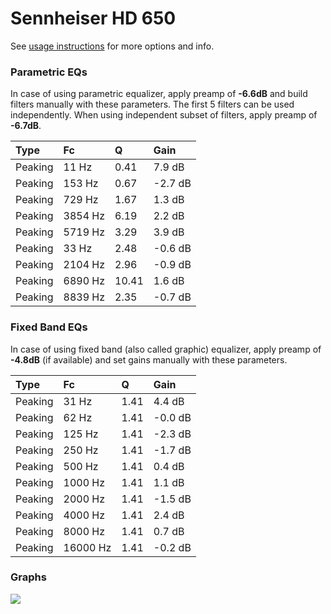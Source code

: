 # Sennheiser HD 650
See [usage instructions](https://github.com/jaakkopasanen/AutoEq#usage) for more options and info.

### Parametric EQs
In case of using parametric equalizer, apply preamp of **-6.6dB** and build filters manually
with these parameters. The first 5 filters can be used independently.
When using independent subset of filters, apply preamp of **-6.7dB**.

| Type    | Fc      |     Q | Gain    |
|:--------|:--------|:------|:--------|
| Peaking | 11 Hz   |  0.41 | 7.9 dB  |
| Peaking | 153 Hz  |  0.67 | -2.7 dB |
| Peaking | 729 Hz  |  1.67 | 1.3 dB  |
| Peaking | 3854 Hz |  6.19 | 2.2 dB  |
| Peaking | 5719 Hz |  3.29 | 3.9 dB  |
| Peaking | 33 Hz   |  2.48 | -0.6 dB |
| Peaking | 2104 Hz |  2.96 | -0.9 dB |
| Peaking | 6890 Hz | 10.41 | 1.6 dB  |
| Peaking | 8839 Hz |  2.35 | -0.7 dB |

### Fixed Band EQs
In case of using fixed band (also called graphic) equalizer, apply preamp of **-4.8dB**
(if available) and set gains manually with these parameters.

| Type    | Fc       |    Q | Gain    |
|:--------|:---------|:-----|:--------|
| Peaking | 31 Hz    | 1.41 | 4.4 dB  |
| Peaking | 62 Hz    | 1.41 | -0.0 dB |
| Peaking | 125 Hz   | 1.41 | -2.3 dB |
| Peaking | 250 Hz   | 1.41 | -1.7 dB |
| Peaking | 500 Hz   | 1.41 | 0.4 dB  |
| Peaking | 1000 Hz  | 1.41 | 1.1 dB  |
| Peaking | 2000 Hz  | 1.41 | -1.5 dB |
| Peaking | 4000 Hz  | 1.41 | 2.4 dB  |
| Peaking | 8000 Hz  | 1.41 | 0.7 dB  |
| Peaking | 16000 Hz | 1.41 | -0.2 dB |

### Graphs
![](https://raw.githubusercontent.com/jaakkopasanen/AutoEq/master/results/headphonecom/sbaf-serious/Sennheiser%20HD%20650/Sennheiser%20HD%20650.png)
